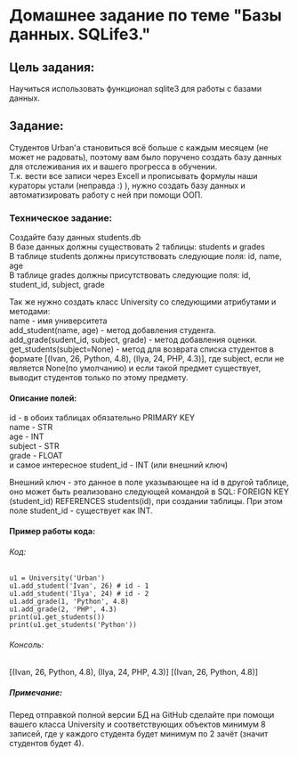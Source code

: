 # Домашнее задание по теме "Базы данных. SQLife3."
## Цель задания:

Научиться использовать функционал sqlite3 для работы с базами данных.

## Задание:
Студентов Urban'а становиться всё больше с каждым месяцем (не может не радовать), поэтому вам было поручено создать базу данных для отслеживания их и вашего прогресса в обучении.  
Т.к. вести все записи через Excell и прописывать формулы наши кураторы устали (неправда :) ), нужно создать базу данных и автоматизировать работу с ней при помощи ООП.

### Техническое задание:
Создайте базу данных students.db  
В базе данных должны существовать 2 таблицы: students и grades  
В таблице students должны присутствовать следующие поля: id, name, age  
В таблице grades должны присутствовать следующие поля: id, student_id, subject, grade  

Так же нужно создать класс University со следующими атрибутами и методами:  
name - имя университета  
add_student(name, age) - метод добавления студента.  
add_grade(sudent_id, subject, grade) - метод добавления оценки.  
get_students(subject=None) - метод для возврата списка студентов в формате [(Ivan, 26, Python, 4.8), (Ilya, 24, PHP, 4.3)], где subject, если не является None(по умолчанию) и если такой предмет существует, выводит студентов только по этому предмету.

#### Описание полей:  
id - в обоих таблицах обязательно PRIMARY KEY  
name - STR  
age - INT  
subject - STR  
grade - FLOAT  
и самое интересное student_id - INT (или внешний ключ)

Внешний ключ - это данное в поле указывающее на id в другой таблице, оно может быть реализовано следующей командой в SQL: FOREIGN KEY (student_id) REFERENCES students(id), при создании таблицы.
При этом поле student_id - существует как INT.

#### Пример работы кода:  
###### Код:
```
u1 = University('Urban')  
u1.add_student('Ivan', 26) # id - 1  
u1.add_student('Ilya', 24) # id - 2  
u1.add_grade(1, 'Python', 4.8)  
u1.add_grade(2, 'PHP', 4.3)  
print(u1.get_students())  
print(u1.get_students('Python'))
```
###### Консоль:
[(Ivan, 26, Python, 4.8), (Ilya, 24, PHP, 4.3)]
[(Ivan, 26, Python, 4.8)]

##### Примечание:
Перед отправкой полной версии БД на GitHub сделайте при помощи вашего класса University и соответствующих объектов минимум 8 записей, где у каждого студента будет минимум по 2 зачёт (значит студентов будет 4).
